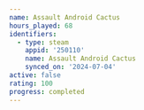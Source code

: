 ```yaml
---
name: Assault Android Cactus
hours_played: 68
identifiers:
  - type: steam
    appid: '250110'
    name: Assault Android Cactus
    synced_on: '2024-07-04'
active: false
rating: 100
progress: completed
---
```


